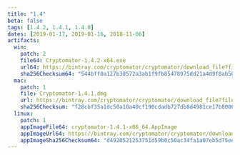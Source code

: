 ```yaml
---
title: "1.4"
beta: false
tags: [1.4.2, 1.4.1, 1.4.0]
dates: [2019-01-17, 2019-01-16, 2018-11-06]
artifacts:
  win:
    patch: 2
    file64: Cryptomator-1.4.2-x64.exe
    url64: https://bintray.com/cryptomator/cryptomator/download_file?file_path=Cryptomator-1.4.2-x64.exe
    sha256Checksum64: "544bff0a127b38572a3ab1f9fb85478975dd21a4d9f8ab505c3724b92820c145"
  mac:
    patch: 1
    file: Cryptomator-1.4.1.dmg
    url: https://bintray.com/cryptomator/cryptomator/download_file?file_path=Cryptomator-1.4.1.dmg
    sha256Checksum: "f28cbf35a1dc50a10a40cf190cdadb727db8d4981ce17b80866aeb7d664198b5"
  linux:
    patch: 1
    appImageFile64: cryptomator-1.4.1-x86_64.AppImage
    appImageUrl64: https://bintray.com/cryptomator/cryptomator/download_file?file_path=cryptomator-1.4.1-x86_64.AppImage
    appImageSha256Checksum64: "d4920521253751d59b0c50ac34fa1a07eb5d75eefcb9da244ad1a253af4fd471"
---
```

